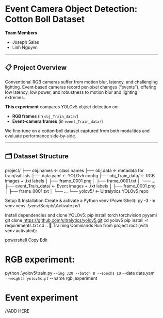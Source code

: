 # Event Camera Object Detection: Cotton Boll Dataset

**Team Members**  
- Joseph Salas  
- Linh Nguyen  

---

## 📋 Project Overview

Conventional RGB cameras suffer from motion blur, latency, and challenging lighting. Event‑based cameras record per‑pixel changes (“events”), offering low latency, low power, and robustness to motion blur and lighting extremes.

**This experiment** compares YOLOv5 object detection on:
- **RGB frames** (in `obj_Train_data/`)  
- **Event‑camera frames** (in `event_Train_data/`)  

We fine‑tune on a cotton‑boll dataset captured from both modalities and evaluate performance side‑by‑side.

---

## 🗂 Dataset Structure

project/
├── obj.names ← class names
├── obj.data ← metadata for train/val lists
├── data.yaml ← YOLOv5 config
├── obj_Train_data/ ← RGB images + .txt labels
│ ├── frame_0001.png
│ ├── frame_0001.txt
│ └── …
├── event_Train_data/ ← Event images + .txt labels
│ ├── frame_0001.png
│ ├── frame_0001.txt
│ └── …
└── yolov5/ ← Ultralytics YOLOv5 repo

Setup & Installation
Create & activate a Python venv (PowerShell):
py -3 -m venv venv
.\venv\Scripts\Activate.ps1

Install dependencies and clone YOLOv5:
pip install torch torchvision pyyaml
git clone https://github.com/ultralytics/yolov5.git
cd yolov5
pip install -r requirements.txt
cd ..
🚅 Training Commands
Run from project root (with venv activated):

powershell
Copy
Edit

# RGB experiment:
python .\yolov5\train.py `
  --img 320 --batch 8 --epochs 10 `
  --data data.yaml `
  --weights yolov5s.pt `
  --name rgb_experiment

# Event experiment
//ADD HERE
